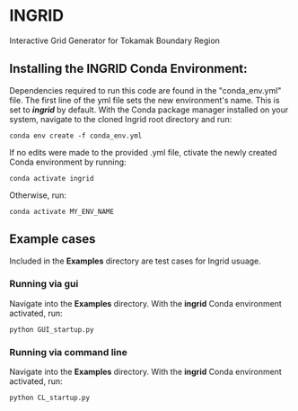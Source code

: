 # INGRID
Interactive Grid Generator for Tokamak Boundary Region

## Installing the INGRID Conda Environment:
Dependencies required to run this code are found in the "conda_env.yml" file. The first line of the yml file sets the new environment's name. This is set to _**ingrid**_ by default.
With the Conda package manager installed on your system, navigate to the cloned Ingrid root directory and run:
```console
conda env create -f conda_env.yml
```

If no edits were made to the provided .yml file, ctivate the newly created Conda environment by running:
```console
conda activate ingrid
```

Otherwise, run:
```console
conda activate MY_ENV_NAME
```

## Example cases
Included in the **Examples** directory are test cases for Ingrid usuage.

### Running via gui
Navigate into the **Examples** directory. With the __ingrid__ Conda environment activated, run:
```console
python GUI_startup.py
```

### Running via command line
Navigate into the **Examples** directory. With the __ingrid__ Conda environment activated, run:
```console
python CL_startup.py
```
